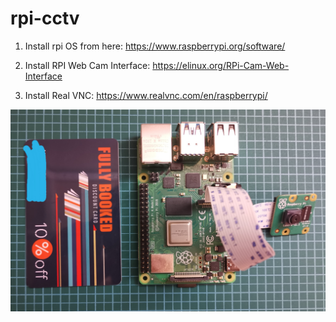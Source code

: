 # rpi-cctv

1. Install rpi OS from here: https://www.raspberrypi.org/software/

2. Install RPI Web Cam Interface: https://elinux.org/RPi-Cam-Web-Interface

3. Install Real VNC: https://www.realvnc.com/en/raspberrypi/

![](rpi.jpg)
